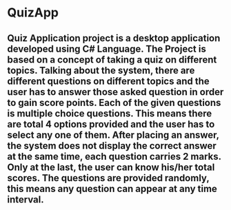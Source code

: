 # QuizApp

## Quiz Application project is a desktop application developed using C# Language. The Project is based on a concept of taking a quiz on different topics. Talking about the system, there are different questions on different topics and the user has to answer those asked question in order to gain score points. Each of the given questions is multiple choice questions. This means there are total 4 options provided and the user has to select any one of them. After placing an answer, the system does not display the correct answer at the same time, each question carries 2 marks. Only at the last, the user can know his/her total scores. The questions are provided randomly, this means any question can appear at any time interval.
